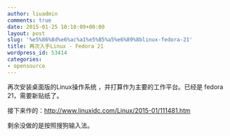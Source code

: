 ```yaml
---
author: liuadmin
comments: true
date: 2015-01-25 10:10:09+00:00
layout: post
slug: '%e5%86%8d%e6%ac%a1%e5%85%a5%e6%89%8blinux-fedora-21'
title: 再次入手Linux - Fedora 21
wordpress_id: 53414
categories:
- opensource
---
```


再次安装桌面版的Linux操作系统 ，并打算作为主要的工作平台。已经是 fedora 21，需要新贴纸了。

接下来作的：http://www.linuxidc.com/Linux/2015-01/111481.htm

剩余没做的是按照搜狗输入法。
